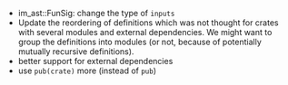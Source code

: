* im_ast::FunSig: change the type of `inputs`
* Update the reordering of definitions which was not thought for crates with
  several modules and external dependencies. We might want to group the
  definitions into modules (or not, because of potentially mutually recursive
  definitions).
* better support for external dependencies
* use `pub(crate)` more (instead of `pub`)
